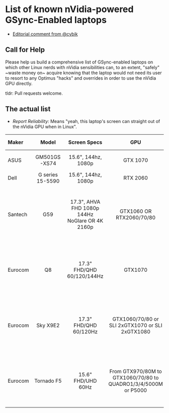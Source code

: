 List of known nVidia-powered GSync-Enabled laptops
==================================================

* [Editorial comment from @cybik](EDITORIAL.md)

Call for Help
-------------
Please help us build a comprehensive list of GSync-enabled laptops on which other Linux nerds with nVidia sensibilities can, to an extent, "safely" ~waste money on~ acquire knowing that the laptop would not need its user to resort to any Optimus "hacks" and overrides in order to use the nVidia GPU directly.

tldr: Pull requests welcome.

The actual list
---------------

* _Report Reliability:_ Means "yeah, this laptop's screen can straight out of the nVidia GPU when in Linux".

|Maker|Model|Screen Specs|GPU|Link to unit|Submitter|Report Reliability*|Price|More|
|:---|:---:|:---:|:---:|:---:|:---:|:---:|:---:|---:|
|ASUS|GM501GS-XS74|15.6", 144hz, 1080p|GTX 1070|[Amazon Smile](https://smile.amazon.com/dp/B07BSKLV3K/)|Brainiarc7|Assumed as User-confirmed|1550USD|[Setup gist](https://gist.github.com/Brainiarc7/c3fa09bc2ecb4153434cd98b6fb06238)|
|Dell|G series 15-5590|15.6", 144hz, 1080p|RTX 2060|[Dell](https://www.dell.com/en-us/shop/gaming-and-games/dell-g5-15-gaming/spd/g-series-15-5590-laptop/gnvca5cr042es)|cybik|Unconfirmed|1500USD||
|Santech|G59|17.3", AHVA FHD 1080p 144Hz NoGlare OR 4K 2160p|GTX1060 OR RTX2060/70/80|[Santech](https://www.santech.eu/notebook/g59-series)|ozone89|Unconfirmed|Base: €1569|Italy-based, might incur in duties. Company uses desktop-grade components, full custom|
|Eurocom|Q8|17.3" FHD/QHD 60/120/144Hz|GTX1070|[Eurocom](https://eurocom.com/ec/configure(2,401,0)EurocomQ8)|ozone89|Unconfirmed|Base: CAD 2759|Canada-based, offers unlocked BIOS, full custom, MS Hibryd Graphics|
|Eurocom|Sky X9E2|17.3" FHD/QHD 60/120Hz|GTX1060/70/80 or SLI 2xGTX1070 or SLI 2xGTX1080|[Eurocom](https://eurocom.com/ec/configure(2,385,0)SkyX9E2)|ozone89|Unconfirmed|Base: CAD 2999|Canada-based, offers unlocked BIOS, full custom, desktop-grade components|
|Eurocom|Tornado F5|15.6" FHD/UHD 60Hz|From GTX970/80M to GTX1060/70/80 to QUADRO1/3/4/5000M or P5000|[Eurocom](https://eurocom.com/ec/configure(2,384,0)TornadoF5)|ozone89|Unconfirmed|Base: CAD 1999|Canada-based, offers unlocked BIOS, full custom, dicrete GPU only|
